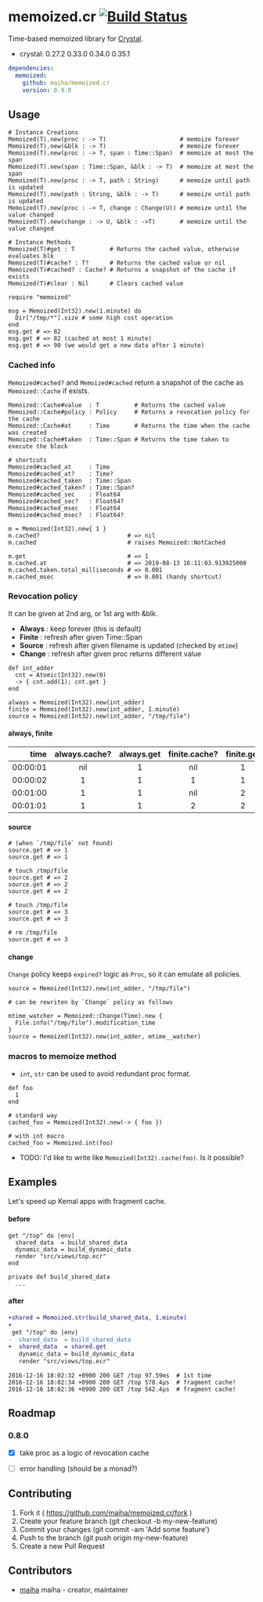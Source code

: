 # memoized.cr [![Build Status](https://travis-ci.org/maiha/memoized.cr.svg?branch=master)](https://travis-ci.org/maiha/memoized.cr)

Time-based memoized library for [Crystal](http://crystal-lang.org/).

- crystal: 0.27.2 0.33.0 0.34.0 0.35.1

```yaml
dependencies:
  memoized:
    github: maiha/memoized.cr
    version: 0.9.0
```

## Usage

```crystal
# Instance Creations
Memoized(T).new(proc : -> T)                     # memoize forever
Memoized(T).new(&blk : -> T)                     # memoize forever
Memoized(T).new(proc : -> T, span : Time::Span)  # memoize at most the span
Memoized(T).new(span : Time::Span, &blk : -> T)  # memoize at most the span
Memoized(T).new(proc : -> T, path : String)      # memoize until path is updated
Memoized(T).new(path : String, &blk : -> T)      # memoize until path is updated
Memoized(T).new(proc : -> T, change : Change(U)) # memoize until the value changed
Memoized(T).new(change : -> U, &blk : ->T)       # memoize until the value changed

# Instance Methods
Memoized(T)#get : T          # Returns the cached value, otherwise evaluates blk
Memoized(T)#cache? : T?      # Returns the cached value or nil
Memoized(T)#cached? : Cache? # Returns a snapshot of the cache if exists
Memoized(T)#clear : Nil      # Clears cached value
```

```crystal
require "memoized"

msg = Memoized(Int32).new(1.minute) do
  Dir["/tmp/*"].size # some high cost operation
end
msg.get # => 82
msg.get # => 82 (cached at most 1 minute)
msg.get # => 90 (we would get a new data after 1 minute)
```

### Cached info

`Memoized#cached?` and `Memoized#cached` return a snapshot of the cache as `Memoized::Cache` if exists.

```crystal
Memoized::Cache#value  : T          # Returns the cached value
Memoized::Cache#policy : Policy     # Returns a revocation policy for the cache
Memoized::Cache#at     : Time       # Returns the time when the cache was created
Memoized::Cache#taken  : Time::Span # Returns the time taken to execute the block

# shortcuts
Memoized#cached_at     : Time
Memoized#cached_at?    : Time?
Memoized#cached_taken  : Time::Span
Memoized#cached_taken? : Time::Span?
Memoized#cached_sec    : Float64
Memoized#cached_sec?   : Float64?
Memoized#cached_msec   : Float64
Memoized#cached_msec?  : Float64?
```

```crystal
m = Memoized(Int32).new{ 1 }
m.cached?                         # => nil
m.cached                          # raises Memoized::NotCached

m.get                             # => 1
m.cached.at                       # => 2019-08-13 16:11:03.913925000
m.cached.taken.total_milliseconds # => 0.001
m.cached_msec                     # => 0.001 (handy shortcut)
```

### Revocation policy

It can be given at 2nd arg, or 1st arg with &blk.

- **Always** : keep forever (this is default)
- **Finite** : refresh after given Time::Span
- **Source** : refresh after given filename is updated (checked by `mtime`)
- **Change** : refresh after given proc returns different value

```crystal
def int_adder
  cnt = Atomic(Int32).new(0)
  -> { cnt.add(1); cnt.get }
end
  
always = Memoized(Int32).new(int_adder)
finite = Memoized(Int32).new(int_adder, 1.minute)
source = Memoized(Int32).new(int_adder, "/tmp/file")
```

#### **always**, **finite**

|time    | always.cache? | always.get | finite.cache? | finite.get | 
|-------:|:-------------:|:----------:|:-------------:|:----------:|
|00:00:01|            nil|           1|            nil|           1|
|00:00:02|              1|           1|              1|           1|
|00:01:00|              1|           1|            nil|           2|
|00:01:01|              1|           1|              2|           2|

#### **source**

```crystal
# (when `/tmp/file` not found)
source.get # => 1
source.get # => 1

# touch /tmp/file
source.get # => 2
source.get # => 2
source.get # => 2

# touch /tmp/file
source.get # => 3
source.get # => 3

# rm /tmp/file
source.get # => 3
```

#### **change**

`Change` policy keeps `expired?` logic as `Proc`, so it can emulate all policies.

```crystal
source = Memoized(Int32).new(int_adder, "/tmp/file")

# can be rewriten by `Change` policy as follows

mtime_watcher = Memoized::Change(Time).new {
  File.info("/tmp/file").modification_time
}
source = Memoized(Int32).new(int_adder, mtime__watcher)
```

### macros to memoize method

- `int`, `str` can be used to avoid redundant proc format.

```crystal
def foo
  1
end

# standard way
cached_foo = Memoized(Int32).new(-> { foo })

# with int macro
cached_foo = Memoized.int(foo)
```

- TODO: I'd like to write like `Memozied(Int32).cache(foo)`. Is it possible?

## Examples

Let's speed up Kemal apps with fragment cache.

#### before

```crystal
get "/top" do |env|
  shared_data  = build_shared_data
  dynamic_data = build_dynamic_data
  render "src/views/top.ecr"
end

private def build_shared_data
  ...
```

#### after

```diff
+shared = Memoized.str(build_shared_data, 1.minute)
+
 get "/top" do |env|
-  shared_data  = build_shared_data
+  shared_data  = shared.get
   dynamic_data = build_dynamic_data
   render "src/views/top.ecr"
```

```
2016-12-16 18:02:32 +0900 200 GET /top 97.59ms  # 1st time
2016-12-16 18:02:34 +0900 200 GET /top 578.4µs  # fragment cache!
2016-12-16 18:02:36 +0900 200 GET /top 542.4µs  # fragment cache!
```


## Roadmap

### 0.8.0

- [x] take proc as a logic of revocation cache
- [ ] error handling (should be a monad?)


## Contributing

1. Fork it ( https://github.com/maiha/memoized.cr/fork )
2. Create your feature branch (git checkout -b my-new-feature)
3. Commit your changes (git commit -am 'Add some feature')
4. Push to the branch (git push origin my-new-feature)
5. Create a new Pull Request

## Contributors

- [maiha](https://github.com/maiha) maiha - creator, maintainer
